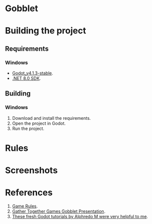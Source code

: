 # Gobblet

# Building the project

## Requirements

### Windows

- [Godot_v4.1.3-stable](https://github.com/godotengine/godot/releases/download/4.1.3-stable/Godot_v4.1.3-stable_mono_win64.zip).
- [.NET 8.0 SDK](https://dotnet.microsoft.com/en-us/download/dotnet/thank-you/sdk-8.0.100-windows-x64-installer).

## Building



### Windows

1. Download and install the requirements.
2. Open the project in Godot.
3. Run the project.

# Rules



# Screenshots



# References

1. [Game Rules](https://www.boardspace.net/gobblet/english/gobblet_rules.pdf).
2. [Gather Together Games Gobblet Presentation](https://www.youtube.com/watch?v=aSaAjQY8_b0).
3. [These fresh Godot tutorials by Alphredo M were very helpful to me](https://www.youtube.com/watch?v=fW7_0uBHsBw&list=PLrx2VhSBm-FcO9TeLv2fUg6VxO43jkM4Y).
